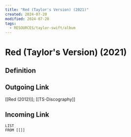 ```yaml
---
title: "Red (Taylor's Version) (2021)"
created: 2024-07-20
modified: 2024-07-20
tags:
  - RESOURCES/taylor-swift/album
---
```

# Red (Taylor's Version) (2021)
## Definition

## Outgoing Link
[[Red (2012)]]; [[TS-Discography]]
## Incoming Link
```dataview
LIST
FROM [[]]
```
